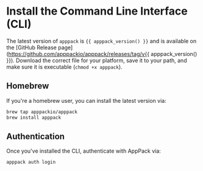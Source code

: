 # Install the Command Line Interface (CLI)

The latest version of `apppack` is `{{ apppack_version() }}` and is available on the [GitHub Release page](https://github.com/apppackio/apppack/releases/tag/v{{ apppack_version() }}). Download the correct file for your platform, save it to your path, and make sure it is executable (`chmod +x apppack`).

## Homebrew

If you're a homebrew user, you can install the latest version via:

```bash
brew tap apppackio/apppack
brew install apppack
```

## Authentication

Once you've installed the CLI, authenticate with AppPack via:

```
apppack auth login
```
